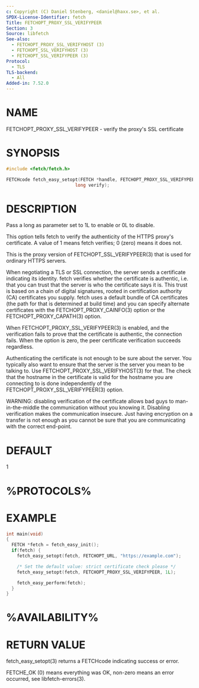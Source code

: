 ```yaml
---
c: Copyright (C) Daniel Stenberg, <daniel@haxx.se>, et al.
SPDX-License-Identifier: fetch
Title: FETCHOPT_PROXY_SSL_VERIFYPEER
Section: 3
Source: libfetch
See-also:
  - FETCHOPT_PROXY_SSL_VERIFYHOST (3)
  - FETCHOPT_SSL_VERIFYHOST (3)
  - FETCHOPT_SSL_VERIFYPEER (3)
Protocol:
  - TLS
TLS-backend:
  - All
Added-in: 7.52.0
---
```


# NAME

FETCHOPT_PROXY_SSL_VERIFYPEER - verify the proxy's SSL certificate

# SYNOPSIS

~~~c
#include <fetch/fetch.h>

FETCHcode fetch_easy_setopt(FETCH *handle, FETCHOPT_PROXY_SSL_VERIFYPEER,
                          long verify);
~~~

# DESCRIPTION

Pass a long as parameter set to 1L to enable or 0L to disable.

This option tells fetch to verify the authenticity of the HTTPS proxy's
certificate. A value of 1 means fetch verifies; 0 (zero) means it does not.

This is the proxy version of FETCHOPT_SSL_VERIFYPEER(3) that is used for
ordinary HTTPS servers.

When negotiating a TLS or SSL connection, the server sends a certificate
indicating its identity. fetch verifies whether the certificate is authentic,
i.e. that you can trust that the server is who the certificate says it is.
This trust is based on a chain of digital signatures, rooted in certification
authority (CA) certificates you supply. fetch uses a default bundle of CA
certificates (the path for that is determined at build time) and you can
specify alternate certificates with the FETCHOPT_PROXY_CAINFO(3) option or
the FETCHOPT_PROXY_CAPATH(3) option.

When FETCHOPT_PROXY_SSL_VERIFYPEER(3) is enabled, and the verification
fails to prove that the certificate is authentic, the connection fails. When
the option is zero, the peer certificate verification succeeds regardless.

Authenticating the certificate is not enough to be sure about the server. You
typically also want to ensure that the server is the server you mean to be
talking to. Use FETCHOPT_PROXY_SSL_VERIFYHOST(3) for that. The check that the
hostname in the certificate is valid for the hostname you are connecting to is
done independently of the FETCHOPT_PROXY_SSL_VERIFYPEER(3) option.

WARNING: disabling verification of the certificate allows bad guys to
man-in-the-middle the communication without you knowing it. Disabling
verification makes the communication insecure. Just having encryption on a
transfer is not enough as you cannot be sure that you are communicating with
the correct end-point.

# DEFAULT

1

# %PROTOCOLS%

# EXAMPLE

~~~c
int main(void)
{
  FETCH *fetch = fetch_easy_init();
  if(fetch) {
    fetch_easy_setopt(fetch, FETCHOPT_URL, "https://example.com");

    /* Set the default value: strict certificate check please */
    fetch_easy_setopt(fetch, FETCHOPT_PROXY_SSL_VERIFYPEER, 1L);

    fetch_easy_perform(fetch);
  }
}
~~~

# %AVAILABILITY%

# RETURN VALUE

fetch_easy_setopt(3) returns a FETCHcode indicating success or error.

FETCHE_OK (0) means everything was OK, non-zero means an error occurred, see
libfetch-errors(3).
